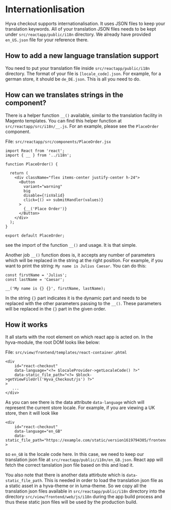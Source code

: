 # Internationlisation

Hyva checkout supports internationalisation. It uses JSON files to keep your translation keywords. All of your translation JSON files needs to be kept under `src/reactapp/public/i18n` directory. We already have provided `en_US.json` file for your reference there.

## How to add a new language translation support
You need to put your translation file inside `src/reactapp/public/i18n` directory. The format of your file is `[locale_code].json`. For example, for a german store, it should be `de_DE.json`. This is all you need to do.

## How can we translates strings in the component?
There is a helper function `__()` available, similar to the translation facility in Magento templates. You can find this helper function at `src/reactapp/src/i18n/__.js`. For an example, please see the `PlaceOrder` component.

File: `src/reactapp/src/components/PlaceOrder.jsx`

```
import React from 'react';
import { __ } from '../i18n';

function PlaceOrder() {

  return (
    <div className="flex items-center justify-center h-24">
      <Button
        variant="warning"
        big
        disable={!isValid}
        click={() => submitHandler(values)}
      >
        {__('Place Order')}
      </Button>
    </div>
  );
}

export default PlaceOrder;
```

see the import of the function `__()` and usage. It is that simple.

Another job `__()` function does is, it accepts any number of parameters which will be replaced in the string at the right position. For example, if you want to print the string: `My name is Julius Caesar`. You can do this:
```
const firstName = 'Julius';
const lastName = 'Caesar';

__('My name is {} {}', firstName, lastName);
```
In the string `{}` part indicates it is the dynamic part and needs to be replaced with the other parameters passing to the `__()`. These parameters will be replaced in the `{}` part in the given order.

## How it works
It all starts with the root element on which react app is acted on. In the hyva-module, the root DOM looks like below:

File: `src/view/frontend/templates/react-container.phtml`

```
<div
    id="react-checkout"
    data-language="<?= $localeProvider->getLocaleCode() ?>"
    data-static_file_path="<?= $block->getViewFileUrl('Hyva_Checkout/js') ?>"
>
   ...
</div>
```
As you can see there is the data attribute `data-language` which will represent the current store locale. For example, if you are viewing a UK store, then it will look like

```
<div
    id="react-checkout"
    data-language="en_GB"
    data-static_file_path="https://example.com/static/version1619794305/frontend/Magento/luma/en_GB/Hyva_Checkout/js"
>
```
so `en_GB` is the locale code  here. In this case, we need to keep our translation json file at `src/reactapp/public/i18n/en_GB.json`. React app will fetch the correct tanslation json file based on this and load it.

You also note that there is another data attirbute which is `data-static_file_path`. This is needed in order to load the translation json file as a static asset in a hyva-theme or in luma-theme. So we copy all the translation json files available in `src/reactapp/public/i18n` directory into the directory `src/view/frontend/web/js/i18n` during the app build process and thus these static json files will be used by the production build.
